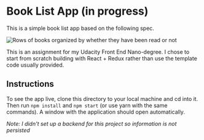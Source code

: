 # Book List App (in progress)

This is a simple book list app based on the following spec.

![Rows of books organized by whether they have been read or not](https://d17h27t6h515a5.cloudfront.net/topher/2017/July/595d48a9_correct-use-of-state/correct-use-of-state.gif)

This is an assignment for my Udacity Front End Nano-degree. I chose to start from scratch building with React + Redux rather than use the template code usually provided. 

## Instructions

To see the app live, clone this directory to your local machine and cd into it. Then run `npm install` and `npm start` (or use yarn with the same commands). A window with the application should open automatically. 

_Note: I didn't set up a backend for this project so information is not persisted_


